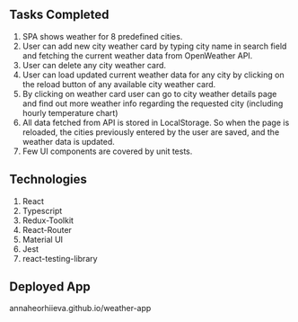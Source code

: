 ## Tasks Completed

1. SPA shows weather for 8 predefined cities.
2. User can add new city weather card by typing city name in search field and fetching the current weather data from OpenWeather API.
3. User can delete any city weather card.
4. User can load updated current weather data for any city by clicking on the reload button of any available city weather card.
5. By clicking on weather card user can go to city weather details page and find out more weather info regarding the requested city (including hourly temperature chart)
6. All data fetched from API is stored in LocalStorage. So when the page is reloaded, the cities previously entered by the user are saved, and the weather data is updated.
7. Few UI components are covered by unit tests.

## Technologies

1. React
2. Typescript
3. Redux-Toolkit
4. React-Router
5. Material UI
6. Jest
7. react-testing-library

## Deployed App

annaheorhiieva.github.io/weather-app
